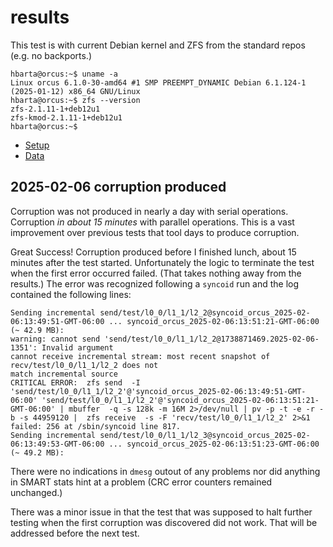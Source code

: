 # results

This test is with current Debian kernel and ZFS from the standard repos (e.g. no backports.)

```text
hbarta@orcus:~$ uname -a
Linux orcus 6.1.0-30-amd64 #1 SMP PREEMPT_DYNAMIC Debian 6.1.124-1 (2025-01-12) x86_64 GNU/Linux
hbarta@orcus:~$ zfs --version
zfs-2.1.11-1+deb12u1
zfs-kmod-2.1.11-1+deb12u1
hbarta@orcus:~$ 
```

* [Setup](./setup.md)  
* [Data](./data.md)

## 2025-02-06 corruption produced

Corruption was not produced in nearly a day with serial operations. Corruption *in about 15 minutes* with parallel operations. This is a vast improvement over previous tests that tool days to produce corruption.

Great Success! Corruption produced before I finished lunch, about 15 minutes after the test started. Unfortunately the logic to terminate the test when the first error occurred failed. (That takes nothing away from the results.) The error was recognized following a `syncoid` run and the log contained the following lines:

```text
Sending incremental send/test/l0_0/l1_1/l2_2@syncoid_orcus_2025-02-06:13:49:51-GMT-06:00 ... syncoid_orcus_2025-02-06:13:51:21-GMT-06:00 (~ 42.9 MB):
warning: cannot send 'send/test/l0_0/l1_1/l2_2@1738871469.2025-02-06-1351': Invalid argument
cannot receive incremental stream: most recent snapshot of recv/test/l0_0/l1_1/l2_2 does not
match incremental source
CRITICAL ERROR:  zfs send  -I 'send/test/l0_0/l1_1/l2_2'@'syncoid_orcus_2025-02-06:13:49:51-GMT-06:00' 'send/test/l0_0/l1_1/l2_2'@'syncoid_orcus_2025-02-06:13:51:21-GMT-06:00' | mbuffer  -q -s 128k -m 16M 2>/dev/null | pv -p -t -e -r -b -s 44959120 |  zfs receive  -s -F 'recv/test/l0_0/l1_1/l2_2' 2>&1 failed: 256 at /sbin/syncoid line 817.
Sending incremental send/test/l0_0/l1_1/l2_3@syncoid_orcus_2025-02-06:13:49:53-GMT-06:00 ... syncoid_orcus_2025-02-06:13:51:23-GMT-06:00 (~ 49.2 MB):
```

There were no indications in `dmesg` outout of any problems nor did anything in SMART stats hint at a problem (CRC error counters remained unchanged.)

There was a minor issue in that the test that was supposed to halt further testing when the first corruption was discovered did not work. That will be addressed before the next test.
